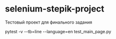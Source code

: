 # selenium-stepik-project
Тестовый проект для финального задания

pytest -v --tb=line --language=en test_main_page.py